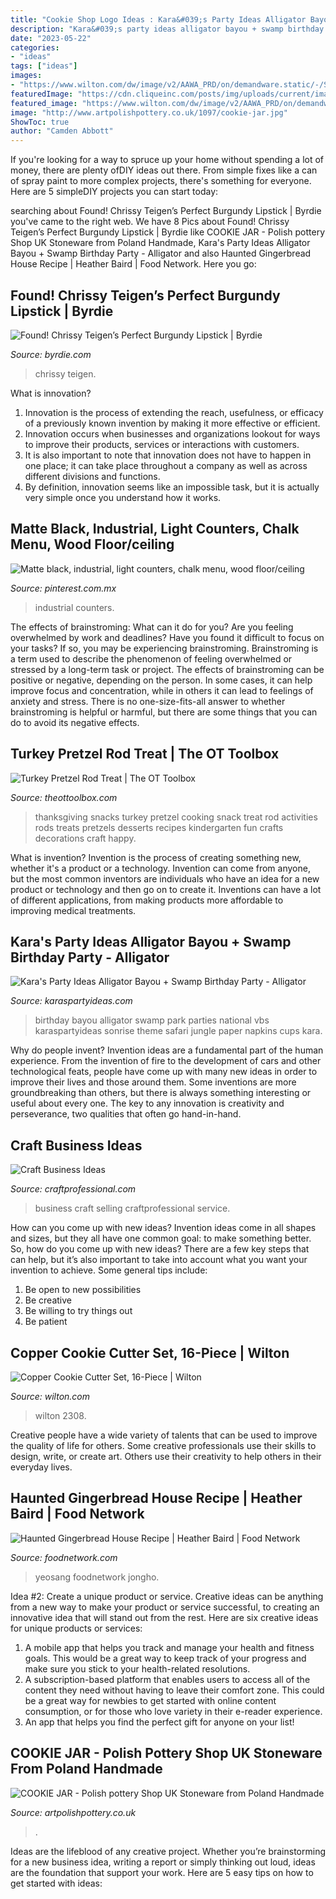 ```yaml
---
title: "Cookie Shop Logo Ideas : Kara&#039;s Party Ideas Alligator Bayou + Swamp Birthday Party"
description: "Kara&#039;s party ideas alligator bayou + swamp birthday party"
date: "2023-05-22"
categories:
- "ideas"
tags: ["ideas"]
images:
- "https://www.wilton.com/dw/image/v2/AAWA_PRD/on/demandware.static/-/Sites-wilton-product-master/default/dw5cf035dd/images/product/2308-3898/2308-3898-Wilton-Copper-Cookie-Cutter-Set-16-Piece-L1.jpg?sw=1440&amp;sh=750&amp;sm=fit"
featuredImage: "https://cdn.cliqueinc.com/posts/img/uploads/current/images/0/204/421/promo.original.700x0c.jpg"
featured_image: "https://www.wilton.com/dw/image/v2/AAWA_PRD/on/demandware.static/-/Sites-wilton-product-master/default/dw5cf035dd/images/product/2308-3898/2308-3898-Wilton-Copper-Cookie-Cutter-Set-16-Piece-L1.jpg?sw=1440&amp;sh=750&amp;sm=fit"
image: "http://www.artpolishpottery.co.uk/1097/cookie-jar.jpg"
ShowToc: true
author: "Camden Abbott"
---
```



If you're looking for a way to spruce up your home without spending a lot of money, there are plenty ofDIY ideas out there. From simple fixes like a can of spray paint to more complex projects, there's something for everyone. Here are 5 simpleDIY projects you can start today:

	

		
searching about Found! Chrissy Teigen’s Perfect Burgundy Lipstick | Byrdie you've came to the right web. We have 8 Pics about Found! Chrissy Teigen’s Perfect Burgundy Lipstick | Byrdie like COOKIE JAR - Polish pottery Shop UK Stoneware from Poland Handmade, Kara&#039;s Party Ideas Alligator Bayou + Swamp Birthday Party - Alligator and also Haunted Gingerbread House Recipe | Heather Baird | Food Network. Here you go:
		
    
## Found! Chrissy Teigen’s Perfect Burgundy Lipstick | Byrdie

<img loading=lazy src="https://cdn.cliqueinc.com/posts/img/uploads/current/images/0/204/421/promo.original.700x0c.jpg" onerror="this.onerror=null;this.src='https://tse4.mm.bing.net/th?id=OIP.iJ121uNXOBOghZyxuvT1vwHaJ3&amp;pid=15.1';" alt="Found! Chrissy Teigen’s Perfect Burgundy Lipstick | Byrdie">

_Source: byrdie.com_

>chrissy teigen. 

	

What is innovation?
1. Innovation is the process of extending the reach, usefulness, or efficacy of a previously known invention by making it more effective or efficient.
2. Innovation occurs when businesses and organizations lookout for ways to improve their products, services or interactions with customers.
3. It is also important to note that innovation does not have to happen in one place; it can take place throughout a company as well as across different divisions and functions.
4. By definition, innovation seems like an impossible task, but it is actually very simple once you understand how it works.

    
## Matte Black, Industrial, Light Counters, Chalk Menu, Wood Floor/ceiling

<img loading=lazy src="https://i.pinimg.com/736x/e6/df/31/e6df31e6501b71aec54aee3e8f7b4f1c--viking.jpg" onerror="this.onerror=null;this.src='https://tse1.mm.bing.net/th?id=OIP.2SW-lvN2mlaGpZ57Vp7oogHaJ3&amp;pid=15.1';" alt="Matte black, industrial, light counters, chalk menu, wood floor/ceiling">

_Source: pinterest.com.mx_

>industrial counters. 

	

The effects of brainstroming: What can it do for you?
Are you feeling overwhelmed by work and deadlines? Have you found it difficult to focus on your tasks? If so, you may be experiencing brainstroming. Brainstroming is a term used to describe the phenomenon of feeling overwhelmed or stressed by a long-term task or project. The effects of brainstroming can be positive or negative, depending on the person. In some cases, it can help improve focus and concentration, while in others it can lead to feelings of anxiety and stress. There is no one-size-fits-all answer to whether brainstroming is helpful or harmful, but there are some things that you can do to avoid its negative effects.

    
## Turkey Pretzel Rod Treat | The OT Toolbox

<img loading=lazy src="https://3.bp.blogspot.com/-bFk8A3ZGBiE/VFbnkZ8EAnI/AAAAAAAAlIY/IYhNASgFAUo/s1600/cooking-with-kids-turkey-snack-pretzel-rods-thanksgiving.JPG" onerror="this.onerror=null;this.src='https://tse2.mm.bing.net/th?id=OIP.zvW4XDRevM6g8UQZbxF0-wAAAA&amp;pid=15.1';" alt="Turkey Pretzel Rod Treat | The OT Toolbox">

_Source: theottoolbox.com_

>thanksgiving snacks turkey pretzel cooking snack treat rod activities rods treats pretzels desserts recipes kindergarten fun crafts decorations craft happy. 

	

What is invention?
Invention is the process of creating something new, whether it's a product or a technology. Invention can come from anyone, but the most common inventors are individuals who have an idea for a new product or technology and then go on to create it. Inventions can have a lot of different applications, from making products more affordable to improving medical treatments.

    
## Kara&#039;s Party Ideas Alligator Bayou + Swamp Birthday Party - Alligator

<img loading=lazy src="http://karaspartyideas.com/wp-content/uploads/2012/04/6944287098_42f615aa90_b.jpg" onerror="this.onerror=null;this.src='https://tse2.mm.bing.net/th?id=OIP.s8AuGhLPjoqj5IN5UovCvgHaLH&amp;pid=15.1';" alt="Kara&#039;s Party Ideas Alligator Bayou + Swamp Birthday Party - Alligator">

_Source: karaspartyideas.com_

>birthday bayou alligator swamp park parties national vbs karaspartyideas sonrise theme safari jungle paper napkins cups kara. 

	

Why do people invent?
Invention ideas are a fundamental part of the human experience. From the invention of fire to the development of cars and other technological feats, people have come up with many new ideas in order to improve their lives and those around them. Some inventions are more groundbreaking than others, but there is always something interesting or useful about every one. The key to any innovation is creativity and perseverance, two qualities that often go hand-in-hand.

    
## Craft Business Ideas

<img loading=lazy src="http://www.craftprofessional.com/images/craft-business-ideas-pt.jpg" onerror="this.onerror=null;this.src='https://tse1.mm.bing.net/th?id=OIP.gZudu_bH-oDHd6IaQsP0NQHaLH&amp;pid=15.1';" alt="Craft Business Ideas">

_Source: craftprofessional.com_

>business craft selling craftprofessional service. 

	

How can you come up with new ideas?
Invention ideas come in all shapes and sizes, but they all have one common goal: to make something better. So, how do you come up with new ideas? There are a few key steps that can help, but it’s also important to take into account what you want your invention to achieve. Some general tips include: 
1. Be open to new possibilities 
2. Be creative 
3. Be willing to try things out 
4. Be patient 

    
## Copper Cookie Cutter Set, 16-Piece | Wilton

<img loading=lazy src="https://www.wilton.com/dw/image/v2/AAWA_PRD/on/demandware.static/-/Sites-wilton-product-master/default/dw5cf035dd/images/product/2308-3898/2308-3898-Wilton-Copper-Cookie-Cutter-Set-16-Piece-L1.jpg?sw=1440&amp;sh=750&amp;sm=fit" onerror="this.onerror=null;this.src='https://tse4.mm.bing.net/th?id=OIP.t-Rn428wuXkDvpELbziq_AHaHa&amp;pid=15.1';" alt="Copper Cookie Cutter Set, 16-Piece | Wilton">

_Source: wilton.com_

>wilton 2308. 

	

Creative people have a wide variety of talents that can be used to improve the quality of life for others. Some creative professionals use their skills to design, write, or create art. Others use their creativity to help others in their everyday lives.

    
## Haunted Gingerbread House Recipe | Heather Baird | Food Network

<img loading=lazy src="https://food.fnr.sndimg.com/content/dam/images/food/fullset/2017/7/31/0/FN_halloween-gingerbread-house-opener_s4x3.jpg.rend.hgtvcom.616.462.suffix/1501516904537.jpeg" onerror="this.onerror=null;this.src='https://tse4.mm.bing.net/th?id=OIP.oTePe7PVV4Oxv9vccQAQ3gHaFj&amp;pid=15.1';" alt="Haunted Gingerbread House Recipe | Heather Baird | Food Network">

_Source: foodnetwork.com_

>yeosang foodnetwork jongho. 

	

Idea #2: Create a unique product or service.
Creative ideas can be anything from a new way to make your product or service successful, to creating an innovative idea that will stand out from the rest. Here are six creative ideas for unique products or services: 
1. A mobile app that helps you track and manage your health and fitness goals. This would be a great way to keep track of your progress and make sure you stick to your health-related resolutions. 
2. A subscription-based platform that enables users to access all of the content they need without having to leave their comfort zone. This could be a great way for newbies to get started with online content consumption, or for those who love variety in their e-reader experience. 
3. An app that helps you find the perfect gift for anyone on your list!

    
## COOKIE JAR - Polish Pottery Shop UK Stoneware From Poland Handmade

<img loading=lazy src="http://www.artpolishpottery.co.uk/1097/cookie-jar.jpg" onerror="this.onerror=null;this.src='https://tse3.mm.bing.net/th?id=OIP.r_t1R62KlQnF57Gro1KlpgHaFj&amp;pid=15.1';" alt="COOKIE JAR - Polish pottery Shop UK Stoneware from Poland Handmade">

_Source: artpolishpottery.co.uk_

>. 

	

Ideas are the lifeblood of any creative project. Whether you’re brainstorming for a new business idea, writing a report or simply thinking out loud, ideas are the foundation that support your work. Here are 5 easy tips on how to get started with ideas: 

